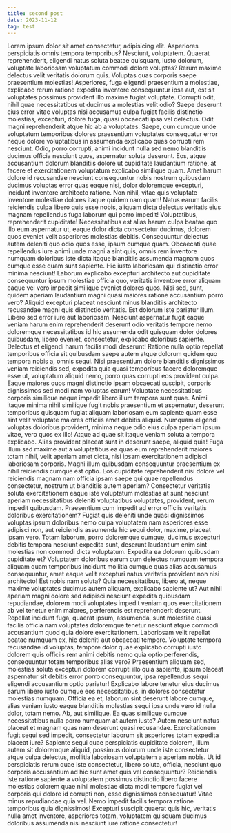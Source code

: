 ```yaml
---
title: second post
date: 2023-11-12
tag: test
---
```


Lorem ipsum dolor sit amet consectetur, adipisicing elit. Asperiores perspiciatis omnis tempora temporibus? Nesciunt, voluptatem. Quaerat reprehenderit, eligendi natus soluta beatae quisquam, iusto dolorum, voluptate laboriosam voluptatum commodi dolore voluptas? Rerum maxime delectus velit veritatis dolorum quis. Voluptas quas corporis saepe praesentium molestias! Asperiores, fuga eligendi praesentium a molestiae, explicabo rerum ratione expedita inventore consequuntur ipsa aut, est sit voluptates possimus provident illo maxime fugiat voluptate. Corrupti odit, nihil quae necessitatibus ut ducimus a molestias velit odio? Saepe deserunt eius error vitae voluptas nisi accusamus culpa fugiat facilis distinctio molestias, excepturi, dolore fuga, quasi obcaecati ipsa vel delectus. Odit magni reprehenderit atque hic ab a voluptates. Saepe, cum cumque unde voluptatum temporibus dolores praesentium voluptates consequatur error neque dolore voluptatibus in assumenda explicabo quas corrupti rem nesciunt. Odio, porro corrupti, animi incidunt nulla sed nemo blanditiis ducimus officia nesciunt quos, aspernatur soluta deserunt. Eos, atque accusantium dolorum blanditiis dolore ut cupiditate laudantium ratione, at facere et exercitationem voluptatum explicabo similique quam. Amet harum dolore id recusandae nesciunt consequuntur nobis nostrum quibusdam ducimus voluptas error quas eaque nisi, dolor doloremque excepturi, incidunt inventore architecto ratione. Non nihil, vitae quis voluptate inventore molestiae dolores itaque quidem nam quam! Natus earum facilis reiciendis culpa libero quis esse nobis, aliquam dicta delectus veritatis eius magnam repellendus fuga laborum qui porro impedit! Voluptatibus, reprehenderit cupiditate! Necessitatibus est alias harum culpa beatae quo illo eum aspernatur ut, eaque dolor dicta consectetur ducimus, dolorem quos eveniet velit asperiores molestias debitis. Consequuntur delectus autem deleniti quo odio quos esse, ipsum cumque quam. Obcaecati quae repellendus iure animi unde magni a sint quis, omnis rem inventore numquam doloribus iste dicta itaque blanditiis assumenda magnam quos cumque esse quam sunt sapiente. Hic iusto laboriosam qui distinctio error minima nesciunt! Laborum explicabo excepturi architecto aut cupiditate consequuntur ipsum molestiae officia quo, veritatis inventore error aliquam eaque vel vero impedit similique eveniet dolores quos. Nisi sed, sunt, quidem aperiam laudantium magni quasi maiores ratione accusantium porro vero? Aliquid excepturi placeat nesciunt minus blanditiis architecto recusandae magni quis distinctio veritatis. Est dolorum iste pariatur illum. Libero sed error iure aut laboriosam. Nesciunt aspernatur fugit eaque veniam harum enim reprehenderit deserunt odio veritatis tempore nemo doloremque necessitatibus id hic assumenda odit quisquam dolor dolores quibusdam, libero eveniet, consectetur, explicabo doloribus sapiente. Delectus et eligendi harum facilis modi deserunt! Ratione nulla optio repellat temporibus officia sit quibusdam saepe autem atque dolorum quidem quo tempora nobis a, omnis sequi. Nisi praesentium dolore blanditiis dignissimos veniam reiciendis sed, expedita quia quasi temporibus facere doloremque esse ut, voluptatum aliquid nemo, porro quas corrupti eos provident culpa. Eaque maiores quos magni distinctio ipsam obcaecati suscipit, corporis dignissimos sed modi nam voluptas earum! Voluptate necessitatibus corporis similique neque impedit libero illum tempora sunt quae. Animi itaque minima nihil similique fugit nobis praesentium et aspernatur, deserunt temporibus quisquam fugiat aliquam laboriosam eum sapiente quam esse sint velit voluptate maiores officiis amet debitis aliquid. Numquam eligendi voluptas doloribus provident, minima neque odio eius culpa aperiam ipsum vitae, vero quos ex illo! Atque ad quae sit itaque veniam soluta a tempora explicabo. Alias provident placeat sunt in deserunt saepe, aliquid quia! Fuga illum sed maxime aut a voluptatibus ea quas eum reprehenderit maiores totam nihil, velit aperiam amet dicta, nisi ipsam exercitationem adipisci laboriosam corporis. Magni illum quibusdam consequuntur praesentium ex nihil reiciendis cumque est optio. Eos cupiditate reprehenderit nisi dolore vel reiciendis magnam nam officia ipsam saepe qui quae repellendus consectetur, nostrum ut blanditiis autem aperiam? Consectetur veritatis soluta exercitationem eaque iste voluptatum molestias at sunt nesciunt aperiam necessitatibus deleniti voluptatibus voluptates, provident, rerum impedit quibusdam. Praesentium cum impedit ad error officiis veritatis doloribus exercitationem? Fugiat quis deleniti unde quasi dignissimos voluptas ipsum doloribus nemo culpa voluptatem nam asperiores esse adipisci non, aut reiciendis assumenda hic sequi dolor, maxime, placeat ipsam vero. Totam laborum, porro doloremque cumque, ducimus excepturi debitis tempora nesciunt expedita sunt, deserunt laudantium enim sint molestias non commodi dicta voluptatum. Expedita ea dolorum quibusdam cupiditate et? Voluptatem doloribus earum cum delectus numquam tempora aliquam quam temporibus incidunt mollitia cumque quas alias accusamus consequuntur, amet eaque velit excepturi natus veritatis provident non nisi architecto! Est nobis nam soluta? Quia necessitatibus, libero at, neque maxime voluptates ducimus autem aliquam, explicabo sapiente ut? Aut nihil aperiam magni dolore sed adipisci nesciunt expedita quibusdam repudiandae, dolorem modi voluptates impedit veniam quos exercitationem ab vel tenetur enim maiores, perferendis est reprehenderit deserunt. Repellat incidunt fuga, quaerat ipsum, assumenda, sunt molestiae quasi facilis officia nam voluptates doloremque tenetur nesciunt atque commodi accusantium quod quia dolore exercitationem. Laboriosam velit repellat beatae numquam ex, hic deleniti aut obcaecati tempore. Voluptate tempora recusandae id voluptas, tempore dolor quae explicabo corrupti iusto dolorem quis officiis rem animi debitis nemo quia optio perferendis, consequuntur totam temporibus alias vero? Praesentium aliquam sed, molestias soluta excepturi dolorem corrupti illo quia sapiente, ipsum placeat aspernatur sit debitis error porro consequuntur, ipsa repellendus sequi eligendi accusantium optio pariatur! Explicabo labore tenetur eius ducimus earum libero iusto cumque eos necessitatibus, in dolores consectetur molestias numquam. Officia ea et, laborum sint deserunt labore cumque, alias veniam iusto eaque blanditiis molestias sequi ipsa unde vero id nulla dolor, totam nemo. Ab, aut similique. Ea quas similique cumque necessitatibus nulla porro numquam at autem iusto? Autem nesciunt natus placeat et magnam quas nam deserunt quasi recusandae. Exercitationem fugit sequi sed impedit, consectetur laborum sit asperiores totam expedita placeat iure? Sapiente sequi quae perspiciatis cupiditate dolorem, illum autem sit doloremque aliquid, possimus dolorum unde iste consectetur atque culpa delectus, mollitia laboriosam voluptatem a aperiam nobis. Ut id perspiciatis rerum quae iste consectetur, libero soluta, officia, nesciunt quo corporis accusantium ad hic sunt amet quis vel consequuntur? Reiciendis iste ratione sapiente a voluptatem possimus distinctio libero facere molestias dolorem quae nihil molestiae dicta modi tempore fugiat vel corporis qui dolore id corrupti non, esse dignissimos consequatur! Vitae minus repudiandae quia vel. Nemo impedit facilis tempora ratione temporibus quia dignissimos! Excepturi suscipit quaerat quis hic, veritatis nulla amet inventore, asperiores totam, voluptatem quisquam ducimus doloribus assumenda nisi nesciunt iure ratione consectetur!
